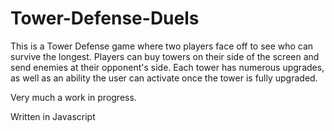 # Tower-Defense-Duels

This is a Tower Defense game where two players face off to see who can survive the longest.
Players can buy towers on their side of the screen and send enemies at their opponent's side.
Each tower has numerous upgrades, as well as an ability the user can activate once the tower is fully upgraded.

Very much a work in progress.

Written in Javascript
